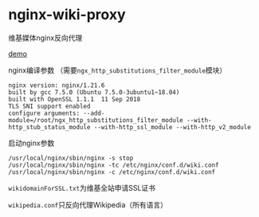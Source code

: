 # nginx-wiki-proxy
维基媒体nginx反向代理

[demo](http://wikim.tk)

nginx编译参数
（需要`ngx_http_substitutions_filter_module`模块）
```
nginx version: nginx/1.21.6
built by gcc 7.5.0 (Ubuntu 7.5.0-3ubuntu1~18.04)
built with OpenSSL 1.1.1  11 Sep 2018
TLS SNI support enabled
configure arguments: --add-module=/root/ngx_http_substitutions_filter_module --with-http_stub_status_module --with-http_ssl_module --with-http_v2_module
```

启动nginx参数
```
/usr/local/nginx/sbin/nginx -s stop
/usr/local/nginx/sbin/nginx -tc /etc/nginx/conf.d/wiki.conf
/usr/local/nginx/sbin/nginx -c /etc/nginx/conf.d/wiki.conf
```

`wikidomainForSSL.txt`为维基全站申请SSL证书

`wikipedia.conf`只反向代理Wikipedia（所有语言）
